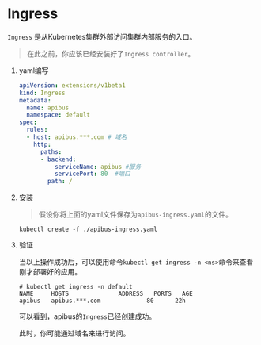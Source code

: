 # Ingress

```Ingress``` 是从Kubernetes集群外部访问集群内部服务的入口。

> 在此之前，你应该已经安装好了```Ingress controller```。


1. yaml编写

    ```yaml
    apiVersion: extensions/v1beta1
    kind: Ingress
    metadata:
      name: apibus
      namespace: default
    spec:
      rules:
      - host: apibus.***.com # 域名
        http:
          paths:
          - backend:
              serviceName: apibus #服务
              servicePort: 80  #端口
            path: /
    ```

2. 安装

    > 假设你将上面的yaml文件保存为```apibus-ingress.yaml```的文件。

    ```
    kubectl create -f ./apibus-ingress.yaml
    ```

3. 验证

    当以上操作成功后，可以使用命令```kubectl get ingress -n <ns>```命令来查看刚才部署好的应用。

    ```
    # kubectl get ingress -n default
    NAME     HOSTS              ADDRESS   PORTS   AGE
    apibus   apibus.***.com             80      22h
    ```

    可以看到，apibus的```Ingress```已经创建成功。

    此时，你可能通过域名来进行访问。
